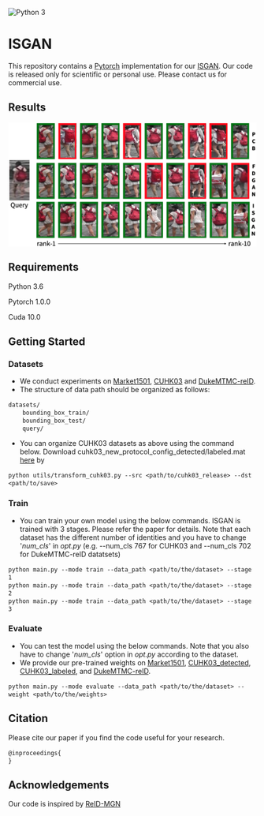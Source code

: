 ![Python 3](https://img.shields.io/badge/python-3-green.svg)

# ISGAN

This repository contains a [Pytorch](https://pytorch.org/) implementation for our [ISGAN](https://cvlab-yonsei.github.io/projects/ISGAN/). Our code is released only for scientific or personal use. Please contact us for commercial use.

## Results
<p align="center">
<img src="../images/retrieval.png" align="center" alt="drawing" width="600"/>
</p>

## Requirements

Python 3.6

Pytorch 1.0.0

Cuda 10.0

## Getting Started

### Datasets
- We conduct experiments on [Market1501](http://www.liangzheng.com.cn/Project/project_reid.html), [CUHK03](http://www.ee.cuhk.edu.hk/~xgwang/CUHK_identification.html) and [DukeMTMC-reID](https://github.com/layumi/DukeMTMC-reID_evaluation).
- The structure of data path should be organized as follows:
```
datasets/
    bounding_box_train/
    bounding_box_test/
    query/
```
- You can organize CUHK03 datasets as above using the command below. Download cuhk03_new_protocol_config_detected/labeled.mat [here](https://github.com/zhunzhong07/person-re-ranking/tree/master/evaluation/data/CUHK03) by 
```
python utils/transform_cuhk03.py --src <path/to/cuhk03_release> --dst <path/to/save>
```

### Train
- You can train your own model using the below commands. ISGAN is trained with 3 stages. Please refer the paper for details. Note that each dataset has the different number of identities and you have to change '*num_cls*' in *opt.py* (e.g. --num_cls 767 for CUHK03 and --num_cls 702 for DukeMTMC-reID datatsets)
```
python main.py --mode train --data_path <path/to/the/dataset> --stage 1
python main.py --mode train --data_path <path/to/the/dataset> --stage 2
python main.py --mode train --data_path <path/to/the/dataset> --stage 3
```

### Evaluate
- You can test the model using the below commands. Note that you also have to change '*num_cls*' option in *opt.py* according to the dataset.
- We provide our pre-trained weights on [Market1501](https://drive.google.com/open?id=1P--qfxmoDuv-lNuUsi7E_0iNpIAMpnqF), [CUHK03_detected](https://drive.google.com/open?id=12kpgBfbXT4x53ZfGat1hrI0vMKT0A-cb), [CUHK03_labeled](https://drive.google.com/file/d/1nv6ycibl9uDXWmA_xfnZA92LMdUpORqJ/view?usp=sharing), and [DukeMTMC-reID](https://drive.google.com/file/d/1Qbe2V-R8xcVjHpx6RnJwvlL3UiZ8U47_/view?usp=sharing).
```
python main.py --mode evaluate --data_path <path/to/the/dataset> --weight <path/to/the/weights>
```

## Citation
Please cite our paper if you find the code useful for your research.
```
@inproceedings{
}
```

## Acknowledgements
Our code is inspired by [ReID-MGN](https://github.com/GNAYUOHZ/ReID-MGN)

